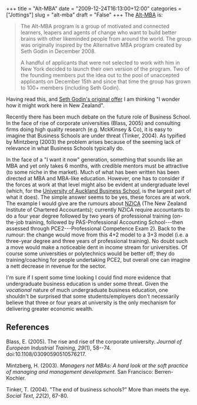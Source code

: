 +++
title = "Alt-MBA"
date = "2009-12-24T16:13:00+12:00"
categories = ["Jottings"]
slug = "alt-mba"
draft = "False"
+++
The [Alt-MBA](http://www.alt-mba.com/) is:

> The Alt-MBA program is a group of motivated and connected learners,
> leapers and agents of change who want to build better brains with
> other likeminded people from around the world. The group was
> originally inspired by the Alternative MBA program created by Seth
> Godin in December 2008.
> 
> A handful of applicants that were not selected to work with him in
> New York decided to launch their own version of the program. Two of
> the founding members put the idea out to the pool of unaccepted
> applicants on December 15th and since that time the group has grown
> to 100+ members (including Seth Godin).

Having read this, and [Seth Godin's original
offer](http://www.squidoo.com/Alternative-MBA) I am thinking "I wonder
how it might work here in New Zealand".

Recently there has been much debate on the future role of Business
School. In the face of rise of corporate universities (Blass, 2005) and
consulting firms doing high quality research (e.g. MckKinsey & Co), it
is easy to imagine that Business Schools are under threat (Tinker,
2004). As typified by Mintzberg (2003) the problem arises because of the
seeming lack of relevance in what Business Schools typically do.

In the face of a "I want it now" generation, something that sounds like
an MBA and yet only takes 6 months, with credible mentors must be
attractive (to some niche in the market). Much of what has been written
has been directed at MBA and MBA-like education. However, one has to
consider if the forces at work at that level might also be evident at
undergraduate level (which, for the [University of Auckland Business
School](http://www.business.auckland.ac.nz/), is the largest part of
what it does). The simple answer seems to be yes, these forces are at
work. The example I would give are the rumours about
[NZICA](http://www.nzica.com/) (The New Zealand Institute of Chartered
Accountants); currently NZICA require accountants to do a four year
degree followed by two years of professional training (on-the-job
training, followed by PAS-Professional Accounting School---then assessed
through PCE2---Professional Competence Exam 2). Back to the rumour: the
change would move from this 4+2 model to a 3+3 model (i.e. a three-year
degree and three years of professional training). No doubt such a move
would make a noticeable dent in income stream for universities. Of
course some universities or polytechnics would be better off; they do
training/coaching for people undertaking PCE2, but overall one can
imagine a nett decrease in revenue for the sector.

I'm sure if I spent some time looking I could find more evidence that
undergraduate business education is under some threat. Given the
_vocational_ nature of much undergraduate business education, one
shouldn't be surprised that some students/employers don't necessarily
believe that three or four years at university is the only mechanism
for delivering greater economic wealth.

## References

Blass, E. (2005). The rise and rise of the corporate university.  _Journal of
European Industrial Training, 29_(1), 58--74.  doi:10.1108/03090590510576217.

Mintzberg, H. (2003). _Managers not MBAs: A hard look at the soft practice of
managing and management development_. San Francisco: Berren-Kochler.

Tinker, T. (2004). "The end of business schools?" More than meets the
eye. _Social Text, 22_(2), 67-80. 
